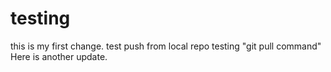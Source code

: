# testing
this is my first change.
test push from local repo
testing "git pull command"
Here is another update.  
